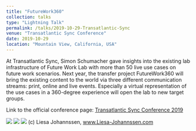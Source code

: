 ```yaml
---
title: "FutureWork360"
collection: talks
type: "Lightning Talk"
permalink: /talks/2019-10-29-Transatlantic-Sync
venue: "Transatlantic Sync Conference"
date: 2019-10-29
location: "Mountain View, California, USA"
---
```


At Transatlantic Sync, Simon Schumacher gave insights into the existing lab infrastructure of Future Work Lab with more than 50 live use cases on future work scenarios. Next year, the transfer project FutureWork360 will bring the existing content to the world via three different communication streams: print, online and live events. Especially a virtual representation of the use cases in a 360-degree experience will open the lab to new target groups.

Link to the official conference page: [Transatlantic Sync Conference 2019](https://www.transatlantic-sync.com/)



![](https://smsiscum.github.io/images/1.JPG)
![](https://smsiscum.github.io/images/TransatlanticSync.jpg)
![](https://smsiscum.github.io/images/FoW.jpg)
(c) Liesa Johannssen, www.Liesa-Johannssen.com
